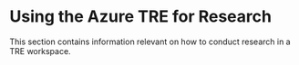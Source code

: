 # Using the Azure TRE for Research

This section contains information relevant on how to conduct research in a TRE workspace.
